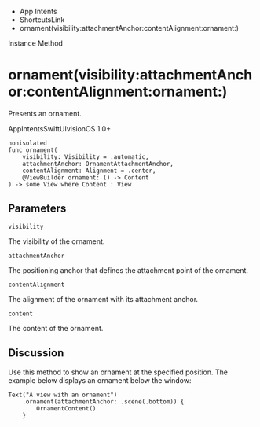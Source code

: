 

- App Intents
- ShortcutsLink
-  ornament(visibility:attachmentAnchor:contentAlignment:ornament:) 

Instance Method

# ornament(visibility:attachmentAnchor:contentAlignment:ornament:)

Presents an ornament.

AppIntentsSwiftUIvisionOS 1.0+

``` source
nonisolated
func ornament(
    visibility: Visibility = .automatic,
    attachmentAnchor: OrnamentAttachmentAnchor,
    contentAlignment: Alignment = .center,
    @ViewBuilder ornament: () -> Content
) -> some View where Content : View
```

## Parameters 

`visibility`  

The visibility of the ornament.

`attachmentAnchor`  

The positioning anchor that defines the attachment point of the ornament.

`contentAlignment`  

The alignment of the ornament with its attachment anchor.

`content`  

The content of the ornament.

## Discussion

Use this method to show an ornament at the specified position. The example below displays an ornament below the window:

```
Text("A view with an ornament")
    .ornament(attachmentAnchor: .scene(.bottom)) {
        OrnamentContent()
    }
```

